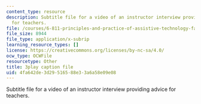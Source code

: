 ```yaml
---
content_type: resource
description: Subtitle file for a video of an instructor interview providing advice
  for teachers.
file: /courses/6-811-principles-and-practice-of-assistive-technology-fall-2014/4fa642de3d29516588e33a6a58e09e08_ZGCJabWew3A.vtt
file_size: 8944
file_type: application/x-subrip
learning_resource_types: []
license: https://creativecommons.org/licenses/by-nc-sa/4.0/
ocw_type: OCWFile
resourcetype: Other
title: 3play caption file
uid: 4fa642de-3d29-5165-88e3-3a6a58e09e08
---
```

Subtitle file for a video of an instructor interview providing advice for teachers.
